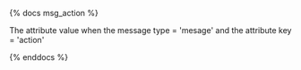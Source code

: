 {% docs msg_action %}

The attribute value when the message type = 'mesage' and the attribute key = 'action'

{% enddocs %}
